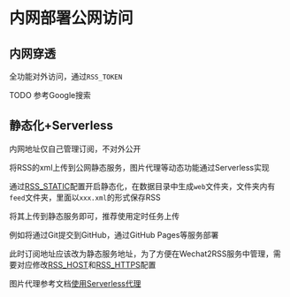 # 内网部署公网访问

## 内网穿透

全功能对外访问，通过`RSS_TOKEN`

TODO 参考Google搜索

## 静态化+Serverless

内网地址仅自己管理订阅，不对外公开

将RSS的xml上传到公网静态服务，图片代理等动态功能通过Serverless实现

通过[RSS_STATIC](./config#rss-static)配置开启静态化，在数据目录中生成`web`文件夹，文件夹内有`feed`文件夹，里面以`xxx.xml`的形式保存RSS

将其上传到静态服务即可，推荐使用定时任务上传

例如将通过Git提交到GitHub，通过GitHub Pages等服务部署

此时订阅地址应该改为静态服务地址，为了方便在Wechat2RSS服务中管理，需要对应修改[RSS_HOST](./config#rss-host)和[RSS_HTTPS](./config#rss-https)配置

图片代理参考文档[使用Serverless代理](./serverless)
